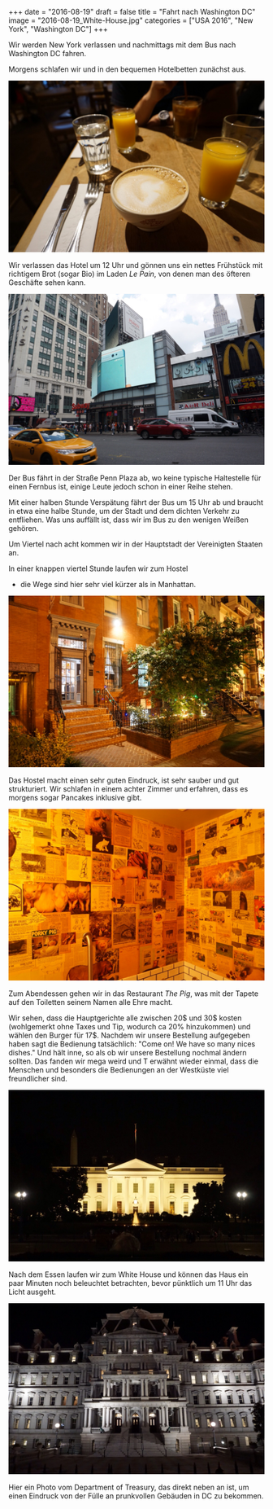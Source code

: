 +++
date = "2016-08-19"
draft = false
title = "Fahrt nach Washington DC"
image = "2016-08-19_White-House.jpg"
categories = ["USA 2016", "New York", "Washington DC"]
+++

Wir werden New York verlassen und 
nachmittags mit dem Bus nach Washington
DC fahren. 

Morgens schlafen wir und in den bequemen
Hotelbetten zunächst aus. 

![Le Pain](/images/2016-08-19_Le-Pain.jpg)

Wir verlassen das Hotel um 12 Uhr 
und gönnen uns ein nettes Frühstück 
mit richtigem Brot (sogar Bio)
im Laden *Le Pain*, von denen man des öfteren
Geschäfte sehen kann. 

![Penn Plaza](/images/2016-08-19_Penn-Plaza.jpg)

Der Bus fährt in der Straße Penn Plaza ab,
wo keine typische Haltestelle für einen
Fernbus ist, einige Leute jedoch schon in
einer Reihe stehen. 

Mit einer halben Stunde Verspätung 
fährt der Bus um 15 Uhr ab 
und braucht in etwa eine
halbe Stunde, 
um der Stadt und dem dichten Verkehr 
zu entfliehen.
Was uns auffällt ist, 
dass wir im Bus zu den wenigen Weißen gehören. 

Um Viertel nach acht kommen wir 
in der Hauptstadt der Vereinigten Staaten an. 

In einer knappen viertel Stunde laufen wir
zum Hostel 
- die Wege sind hier sehr viel kürzer als 
in Manhattan. 

![Hostel](/images/2016-08-19_Hostel.jpg)

Das Hostel macht einen sehr guten Eindruck,
ist sehr sauber und gut strukturiert. 
Wir schlafen in einem achter Zimmer
und erfahren, dass es morgens sogar Pancakes 
inklusive gibt. 

![The Pig](/images/2016-08-19_The-Pig.jpg)

Zum Abendessen gehen wir in 
das Restaurant *The Pig*, was mit der
Tapete auf den Toiletten 
seinem Namen alle Ehre macht. 

Wir sehen, dass die Hauptgerichte alle 
zwischen 20$ und 30$ kosten (wohlgemerkt ohne
Taxes und Tip, wodurch ca 20% hinzukommen)
und wählen den Burger für 17$. 
Nachdem wir unsere Bestellung aufgegeben
haben sagt die Bedienung tatsächlich: 
"Come on! We have so many nices dishes." 
Und hält inne, so als ob wir unsere Bestellung
nochmal ändern sollten. 
Das fanden wir mega weird und T
erwähnt wieder einmal, dass die 
Menschen und besonders die Bedienungen
an der Westküste viel freundlicher sind. 

![White House](/images/2016-08-19_White-House.jpg)

Nach dem Essen laufen wir zum White House
und können das Haus ein paar Minuten noch
beleuchtet betrachten, bevor pünktlich um 
11 Uhr das Licht ausgeht.

![Department of Treasury](/images/2016-08-19_Department-Of-Treasury.jpg)

Hier ein Photo vom Department of Treasury,
das direkt neben an ist, um einen Eindruck
von der Fülle an prunkvollen Gebäuden
in DC zu bekommen. 

